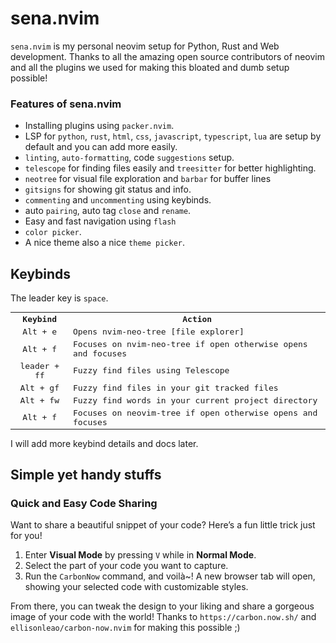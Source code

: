 # sena.nvim

`sena.nvim` is my personal neovim setup for Python, Rust and Web development.
Thanks to all the amazing open source contributors of neovim and all the plugins we used for making this bloated and dumb setup possible!

### Features of sena.nvim

- Installing plugins using `packer.nvim`.
- LSP for `python`, `rust`, `html`, `css`, `javascript`, `typescript`, `lua` are setup by default and you can add more easily.
- `linting`, `auto-formatting`, code `suggestions` setup.
- `telescope` for finding files easily and `treesitter` for better highlighting.
- `neotree` for visual file exploration and `barbar` for buffer lines
- `gitsigns` for showing git status and info.
- `commenting` and `uncommenting` using keybinds.
- auto `pairing`, auto tag `close` and `rename`.
- Easy and fast navigation using `flash`
- `color picker`.
- A nice theme also a nice `theme picker`.

## Keybinds

The leader key is `space`.

<table style="font-family: monospace">
  <tr>
    <th style="text-align: center;">Keybind</th>
    <th style="text-align: center;">Action</th>
  </tr>
  <tr>
    <td style="text-align: center;">Alt + e</td>
    <td>Opens nvim-neo-tree [file explorer]</td>
  </tr>
  <tr>
    <td style="text-align: center;">Alt + f</td>
    <td>Focuses on nvim-neo-tree if open otherwise opens and focuses</td>
  </tr>
  <tr>
    <td style="text-align: center;">leader + ff</td>
    <td>Fuzzy find files using Telescope</td>
  </tr>
  <tr>
    <td style="text-align: center;">Alt + gf</td>
    <td>Fuzzy find files in your git tracked files</td>
  </tr>
  <tr>
    <td style="text-align: center;">Alt + fw</td>
    <td>Fuzzy find words in your current project directory</td>
  </tr>
  <tr>
    <td style="text-align: center;">Alt + f</td>
    <td>Focuses on neovim-tree if open otherwise opens and focuses</td>
  </tr>
</table>

I will add more keybind details and docs later.

## Simple yet handy stuffs

### **Quick and Easy Code Sharing**

Want to share a beautiful snippet of your code? Here’s a fun little trick just for you!

1. Enter **Visual Mode** by pressing `V` while in **Normal Mode**.
2. Select the part of your code you want to capture.
3. Run the `CarbonNow` command, and voilà~! A new browser tab will open, showing your selected code with customizable styles.

From there, you can tweak the design to your liking and share a gorgeous image of your code with the world!
Thanks to `https://carbon.now.sh/` and `ellisonleao/carbon-now.nvim` for making this possible ;)
